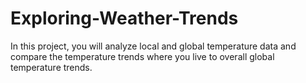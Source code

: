 # Exploring-Weather-Trends
In this project, you will analyze local and global temperature data and compare the temperature trends where you live to overall global temperature trends.
